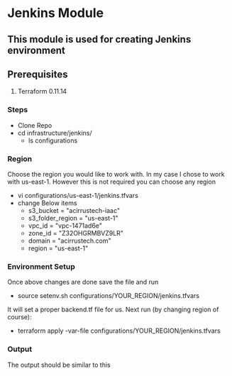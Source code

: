 # Jenkins Module
## This module is used for creating Jenkins environment
## Prerequisites
1. Terraform 0.11.14

### Steps
* Clone Repo
* cd infrastructure/jenkins/
    * ls configurations      


### Region
Choose the region you would like to work with. In my case I chose to work with us-east-1. However this is not required you can choose any region 
* vi configurations/us-east-1/jenkins.tfvars
* change Below items 
	* s3_bucket                       =   "acirrustech-iaac"         
	* s3_folder_region                =   "us-east-1"               
	* vpc_id                          =   "vpc-1471ad6e"            
	* zone_id                         =   "Z32OHGRMBVZ9LR"       
	* domain                          =   "acirrustech.com"
	* region                          =   "us-east-1"





### Environment Setup
Once above changes are done save the file and run 
* source setenv.sh configurations/YOUR_REGION/jenkins.tfvars

It will set a proper backend.tf file for us. Next run (by changing region of course):

* terraform apply -var-file configurations/YOUR_REGION/jenkins.tfvars





### Output
The output should be similar to this
